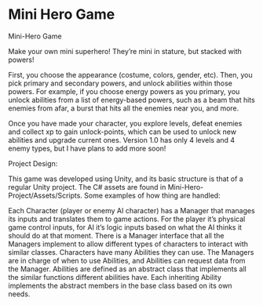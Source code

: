 # Mini Hero Game
Mini-Hero Game

Make your own mini superhero!  They’re mini in stature, but stacked with powers!

First, you choose the appearance (costume, colors, gender, etc). Then, you pick primary and secondary powers, and unlock abilities within those powers. For example, if you choose energy powers as you primary, you unlock abilities from a list of energy-based powers, such as a beam that hits enemies from afar, a burst that hits all the enemies near you, and more.

Once you have made your character, you explore levels, defeat enemies and collect xp to gain unlock-points, which can be used to unlock new abilities and upgrade current ones.
Version 1.0 has only 4 levels and 4 enemy types, but I have plans to add more soon!


Project Design:

This game was developed using Unity, and its basic structure is that of a regular Unity project. The C# assets are found in Mini-Hero-Project/Assets/Scripts.
Some examples of how thing are handled: 

Each Character (player or enemy AI character) has a Manager that manages its inputs and translates them to game actions. For the player it’s physical game control inputs, for AI it’s logic inputs based on what the AI thinks it should do at that moment. 
There is a Manager interface that all the Managers implement to allow different types of characters to interact with similar classes. Characters have many Abilities they can use. The Managers are in charge of when to use Abilities, and Abilities can request data from the Manager. Abilities are defined as an abstract class that implements all the similar functions different abilities have. Each inheriting Ability implements the abstract members in the base class based on its own needs.
